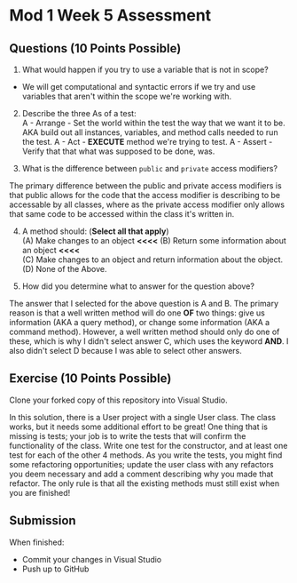 # Mod 1 Week 5 Assessment

## Questions (10 Points Possible)
1. What would happen if you try to use a variable that is not in scope?

- We will get computational and syntactic errors if we try and use variables that aren't within the scope we're working with. 

2. Describe the three As of a test:  
A -   Arrange - Set the world within the test the way that we want it to be. AKA build out all instances, variables, and method calls needed to run the test.
A -   Act - **EXECUTE** method we're trying to test.
A -   Assert - Verify that that what was supposed to be done, was.

3. What is the difference between `public` and `private` access modifiers?

The primary difference between the public and private access modifiers is that public allows for the code that the access modifier is describing to be accessable by all classes, where as the private access modifier only allows that same code to be accessed within the class it's written in.

4. A method should:  (**Select all that apply**) <br/>
(A) Make changes to an object  **<<<<**
(B) Return some information about an object **<<<<**  
(C) Make changes to an object and return information about the object.  
(D) None of the Above.  


5. How did you determine what to answer for the question above?

The answer that I selected for the above question is A and B. The primary reason is that a well written method will do one **OF** two things: give us information (AKA a query method), or change some information (AKA a command method). However, a well written method should only do one of these, which is why I didn't select answer C, which uses the keyword **AND**. I also didn't select D because I was able to select other answers. 

## Exercise (10 Points Possible)

Clone your forked copy of this repository into Visual Studio.  

In this solution, there is a User project with a single User class.  The class works, but it needs some additional effort to be great! One thing that is missing is tests; your job is to write the tests that will confirm the functionality of the class. Write one test for the constructor, and at least one test for each of the other 4 methods. As you write the tests, you might find some refactoring opportunities; update the user class with any refactors you deem necessary and add a comment describing why you made that refactor.  The only rule is that all the existing methods must still exist when you are finished!


## Submission

When finished:
* Commit your changes in Visual Studio
* Push up to GitHub
